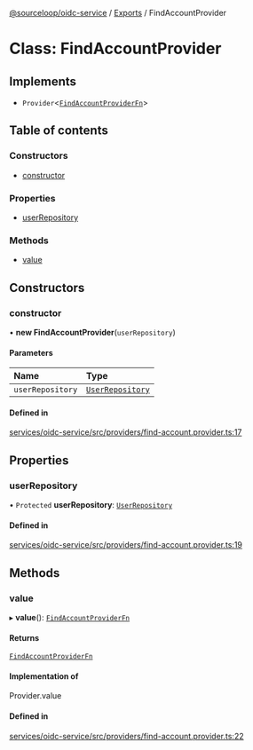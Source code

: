 [@sourceloop/oidc-service](../README.md) / [Exports](../modules.md) / FindAccountProvider

# Class: FindAccountProvider

## Implements

- `Provider`<[`FindAccountProviderFn`](../modules.md#findaccountproviderfn)\>

## Table of contents

### Constructors

- [constructor](FindAccountProvider.md#constructor)

### Properties

- [userRepository](FindAccountProvider.md#userrepository)

### Methods

- [value](FindAccountProvider.md#value)

## Constructors

### constructor

• **new FindAccountProvider**(`userRepository`)

#### Parameters

| Name | Type |
| :------ | :------ |
| `userRepository` | [`UserRepository`](UserRepository.md) |

#### Defined in

[services/oidc-service/src/providers/find-account.provider.ts:17](https://github.com/sourcefuse/loopback4-microservice-catalog/blob/00e854d46/services/oidc-service/src/providers/find-account.provider.ts#L17)

## Properties

### userRepository

• `Protected` **userRepository**: [`UserRepository`](UserRepository.md)

#### Defined in

[services/oidc-service/src/providers/find-account.provider.ts:19](https://github.com/sourcefuse/loopback4-microservice-catalog/blob/00e854d46/services/oidc-service/src/providers/find-account.provider.ts#L19)

## Methods

### value

▸ **value**(): [`FindAccountProviderFn`](../modules.md#findaccountproviderfn)

#### Returns

[`FindAccountProviderFn`](../modules.md#findaccountproviderfn)

#### Implementation of

Provider.value

#### Defined in

[services/oidc-service/src/providers/find-account.provider.ts:22](https://github.com/sourcefuse/loopback4-microservice-catalog/blob/00e854d46/services/oidc-service/src/providers/find-account.provider.ts#L22)
